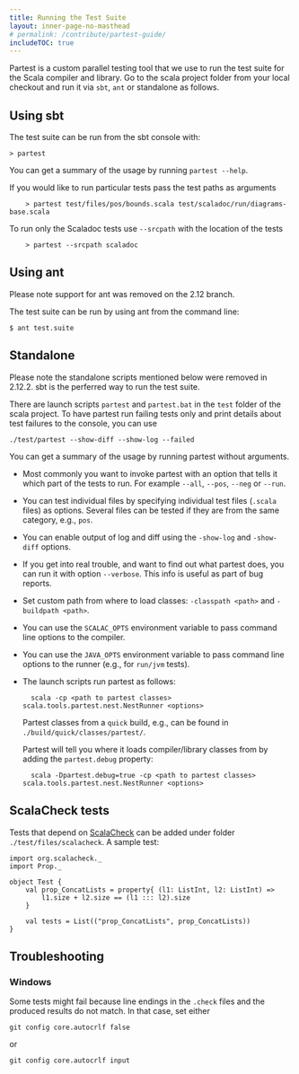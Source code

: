 ```yaml
---
title: Running the Test Suite
layout: inner-page-no-masthead
# permalink: /contribute/partest-guide/
includeTOC: true
---
```


Partest is a custom parallel testing tool that we use to run the test suite for the Scala compiler and library. Go to the scala project folder from your local checkout and run it via `sbt`, `ant` or standalone as follows.

## Using sbt

The test suite can be run from the sbt console with:

	> partest

You can get a summary of the usage by running `partest --help`.

If you would like to run particular tests pass the test paths as arguments

        > partest test/files/pos/bounds.scala test/scaladoc/run/diagrams-base.scala

To run only the Scaladoc tests use `--srcpath` with the location of the tests

        > partest --srcpath scaladoc

## Using ant

Please note support for ant was removed on the 2.12 branch.

The test suite can be run by using ant from the command line:

	$ ant test.suite

## Standalone

Please note the standalone scripts mentioned below were removed in 2.12.2. sbt is the perferred way to run the test suite.

There are launch scripts `partest` and `partest.bat` in the `test` folder of the scala project. To have partest run failing tests only and print details about test failures to the console, you can use 

	./test/partest --show-diff --show-log --failed

You can get a summary of the usage by running partest without arguments.

* Most commonly you want to invoke partest with an option that tells it which part of the tests to run. For example `--all`, `--pos`, `--neg` or `--run`.
* You can test individual files by specifying individual test files (`.scala` files) as options. Several files can be tested if they are from the same category, e.g., `pos`.
* You can enable output of log and diff using the `-show-log` and `-show-diff` options.
* If you get into real trouble, and want to find out what partest does, you can run it with option `--verbose`. This info is useful as part of bug reports.
* Set custom path from where to load classes: `-classpath <path>` and `-buildpath <path>`.
* You can use the `SCALAC_OPTS` environment variable to pass command line options to the compiler.
* You can use the `JAVA_OPTS` environment variable to pass command line options to the runner (e.g., for `run/jvm` tests).
* The launch scripts run partest as follows:

		scala -cp <path to partest classes> scala.tools.partest.nest.NestRunner <options>

	Partest classes from a `quick` build, e.g., can be found in `./build/quick/classes/partest/`.

	Partest will tell you where it loads compiler/library classes from by adding the `partest.debug` property:

		scala -Dpartest.debug=true -cp <path to partest classes> scala.tools.partest.nest.NestRunner <options>



## ScalaCheck tests

Tests that depend on [ScalaCheck](https://github.com/rickynils/scalacheck) can be added under folder `./test/files/scalacheck`. A sample test:

	import org.scalacheck._
	import Prop._

	object Test {
		val prop_ConcatLists = property{ (l1: ListInt, l2: ListInt) =>
			l1.size + l2.size == (l1 ::: l2).size
		}

		val tests = List(("prop_ConcatLists", prop_ConcatLists))
	}

## Troubleshooting

### Windows

Some tests might fail because line endings in the `.check` files and the produced results do not match. In that case, set either

	git config core.autocrlf false

or

	git config core.autocrlf input
